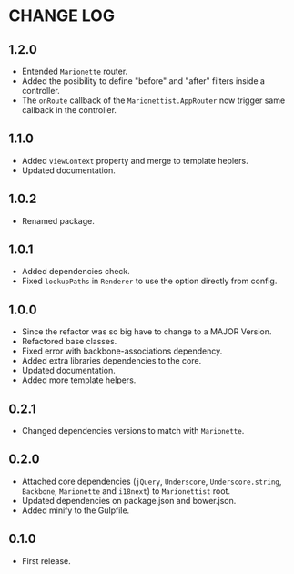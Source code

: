 # CHANGE LOG

## 1.2.0

* Entended `Marionette` router.
* Added the posibility to define "before" and "after" filters inside a controller.
* The `onRoute` callback of the `Marionettist.AppRouter` now trigger same callback in the controller.

## 1.1.0

* Added `viewContext` property and  merge to template heplers.
* Updated documentation.

## 1.0.2

* Renamed package.

## 1.0.1

* Added dependencies check.
* Fixed `lookupPaths` in `Renderer` to use the option directly from config.

## 1.0.0

* Since the refactor was so big have to change to a MAJOR Version.
* Refactored base classes.
* Fixed error with backbone-associations dependency.
* Added extra libraries dependencies to the core.
* Updated documentation.
* Added more template helpers.

## 0.2.1

* Changed dependencies versions to match with `Marionette`.

## 0.2.0

* Attached core dependencies (`jQuery`, `Underscore`, `Underscore.string`, `Backbone`, `Marionette` and `i18next`) to `Marionettist` root.
* Updated dependencies on package.json and bower.json.
* Added minify to the Gulpfile.

## 0.1.0

* First release.
